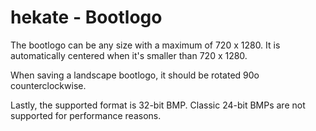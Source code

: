 # hekate - Bootlogo

The bootlogo can be any size with a maximum of 720 x 1280. It is automatically centered when it's smaller than 720 x 1280.

When saving a landscape bootlogo, it should be rotated 90o counterclockwise.

Lastly, the supported format is 32-bit BMP. Classic 24-bit BMPs are not supported for performance reasons.